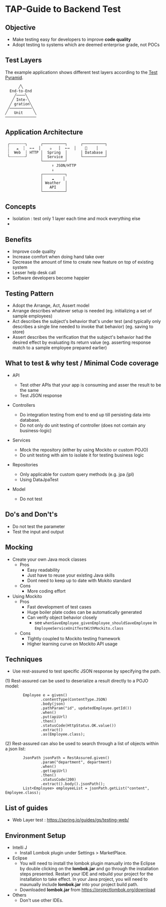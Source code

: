 # TAP-Guide to Backend Test

## Objective
* Make testing easy for developers to improve **code quality**
* Adopt testing to systems which are deemed enterprise grade, not POCs

## Test Layers
The example applicationn shows different test layers according to the [Test Pyramid](https://martinfowler.com/bliki/TestPyramid.html).

```
      ╱╲
  End-to-End
    ╱────╲
   ╱ Inte-╲
  ╱ gration╲
 ╱──────────╲
╱   Unit     ╲
──────────────
```

## Application Architecture
```
 ╭┄┄┄┄┄┄┄╮      ┌──────────┐      ┌──────────┐
 ┆   ☁  ┆  ←→  │    ☕   │  ←→  │    💾    │
 ┆  Web  ┆ HTTP │  Spring  │      │ Database │
 ╰┄┄┄┄┄┄┄╯      │  Service │      └──────────┘
                └──────────┘
                     ↑ JSON/HTTP
                     ↓
                ┌──────────┐
                │    ☁    │
                │ Weather  │
                │   API    │
                └──────────┘
```

## Concepts
* Isolation : test only 1 layer each time and mock everything else
* 

## Benefits
* Improve code quality
* Increase comfort when doing hand take over
* Decrease the amount of time to create new feature on top of existing system 
* Lesser help desk call
* Software developers become happier

## Testing Pattern
* Adopt the Arrange, Act, Assert model
* Arrange describes whatever setup is needed (eg. initializing a set of sample employees)
* Act describes the subject's behavior that's under test (and typically only describes a single line needed to invoke that behavior) (eg. saving to store)
* Assert describes the verification that the subject's behavior had the desired effect by evaluating its return value (eg. asserting response match to a sample employee prepared earlier)

## What to test & why test / Minimal Code coverage
* API
  * Test other APIs that your app is consuming and asser the result to be the same
  * Test JSON response

* Controllers
  * Do integration testing from end to end up till persisting data into database. 
  * Do not only do unit testing of controller (does not contain any business-logic)
  
* Services
  * Mock the repository (either by using Mockito or custom POJO)
  * Do unit testing with aim to isolate it for testing business logic
  
* Repositories
  * Only applicable for custom query methods (e.g. jpa /jpl)
  * Using DataJpaTest
  
* Model
  * Do not test

## Do's and Don't's
* Do not test the parameter
* Test the input and output

## Mocking
* Create your own Java mock classes
   * Pros
       * Easy readability
       * Just have to reuse your existing Java skills
       * Dont need to keep up to date with Mokito standard
   * Cons
       * More coding effort 
* Using Mockito
   * Pros
       * Fast development of test cases
       * Huge boiler plate codes can be automatically generated
       * Can verify object behavior closely
            * see `whenSaveEmployee_givenEmployee_shouldSaveEmployee` in `EmployeeServiceUnitTestWithMockito.class`
   * Cons 
       * Tightly coupled to Mockito testing framework
       * Higher learning curve on Mockito API usage

## Techniques
* Use rest-assured to test specific JSON response by specifying the path.

(1) Rest-assured can be used to deserialize a result directly to a POJO model:
```
        Employee e = given()
                .contentType(ContentType.JSON)
                .body(json)
                .pathParam("id", updatedEmployee.getId())
                .when()
                .put(apiUrl)
                .then()
                .statusCode(HttpStatus.OK.value())
                .extract()
                .as(Employee.class);
```
(2) Rest-assured can also be used to search through a list of objects within a json list:
```
        JsonPath jsonPath = RestAssured.given()
                .param("department", department)
                .when()
                .get(apiUrl)
                .then()
                .statusCode(200)
                .extract().body().jsonPath();
        List<Employee> employeeList = jsonPath.getList("content", Employee.class);
```

## List of guides
* Web Layer test : https://spring.io/guides/gs/testing-web/

## Environment Setup
* Intelli J
  * Install Lombok plugin under Settings > MarketPlace.    
* Eclipse
  * You will need to install the lombok plugin manually into the Eclipse by double clicking on the **lombok.jar** and go through the installation steps presented. Restart your IDE and rebuild your project for the installation to take effect. In your Java project, you will need to maunually include **lombok.jar** into your project build path.
  * Downloaded **lombok.jar** from https://projectlombok.org/download
* Others
  * Don't use other IDEs.